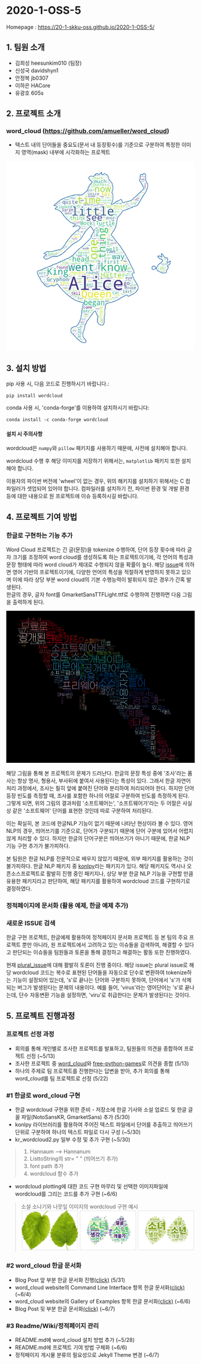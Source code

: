 # 2020-1-OSS-5
Homepage : https://20-1-skku-oss.github.io/2020-1-OSS-5/
## 1. 팀원 소개
- 김희성 heesunkim010 (팀장)
- 신성국 davidshyn1
- 안정복 jb0307
- 이하은 HACore
- 유광호 605s

## 2. 프로젝트 소개
### word_cloud (https://github.com/amueller/word_cloud)

- 텍스트 내의 단어들을 중요도(문서 내 등장횟수)를 기준으로 구분하여 특정한 이미지 영역(mask) 내부에 시각화하는 프로젝트

![example][example]

## 3. 설치 방법

pip 사용 시, 다음 코드로 진행하시기 바랍니다.:

    pip install wordcloud

conda 사용 시, 'conda-forge'를 이용하여 설치하시기 바랍니다:

    conda install -c conda-forge wordcloud

#### 설치 시 주의사항

wordcloud은 `numpy`와 `pillow` 패키지를 사용하기 때문에, 사전에 설치해야 합니다.

wordcloud 수행 후 해당 이미지를 저장하기 위해서는, `matplotlib` 패키지 또한 설치해야 합니다.

이용자의 파이썬 버전에 'wheel'이 없는 경우, 위의 해키지를 설치하기 위해서는 C 컴파일러가 셋업되어 있어야 합니다.
컴파일러를 설치하기 전, 파이썬 환경 및 개발 환경 등에 대한 내용으로 원 프로젝트에 이슈 등록하시길 바랍니다. 

## 4. 프로젝트 기여 방법
### 한글로 구현하는 기능 추가

Word Cloud 프로젝트는 긴 글(문장)을 tokenize 수행하여, 단어 등장 횟수에 따라 글자 크기를 조정하여 word cloud를 생성하도록 하는 프로젝트이기에,
각 언어의 특성과 문장 형태에 따라 word cloud가 제대로 수행되지 않을 확률이 높다.
해당 [issue][issue1]에 의하면 영어 기반의 프로젝트이기에,
다양한 언어의 특성을 적절하게 반영하지 못하고 있으며 이에 따라 상당 부분 word cloud의 기본 수행능력이 발휘되지 않은 경우가 간혹 발생된다.<br>
한글의 경우, 글자 font를 GmarketSansTTFLight.ttf로 수행하여 진행하면 다음 그림을 출력하게 된다.

![example2][example2] 


해당 그림을 통해 본 프로젝트의 문제가 드러난다.
한글의 문장 특성 중에 '조사'라는 품사는 항상 명사, 형용사, 부사뒤에 붙여서 사용된다는 특성이 있다.
그래서 한글 자연어처리 과정에서, 조사는 필히 앞에 붙여진 단어와 분리하여 처리되어야 한다.
하지만 단어 등장 빈도를 측정할 때, 조사를 포함한 하나의 어절로 구분하여 빈도를 측정하게 된다.
그렇게 되면, 위의 그림의 결과처럼 '소프트웨어는', '소프트웨어가'라는 두 어절은 사실상 같은 '소프트웨어' 단어를 표현한 것인데
따로 구분하여 처리된다.

이는 확실히, 본 코드에 한글NLP 기능이 없기 때문에 나타난 현상이라 볼 수 있다.
영어 NLP의 경우, 띄어쓰기를 기준으로, 단어가 구분되기 때문에 단어 구분에 있어서 어렵지 않게 처리할 수 있다.
하지만 한글의 단어구분은 띄어쓰기가 아니기 때문에, 한글 NLP 기능 구현 추가가 불가피하다.

본 팀원은 한글 NLP를 전문적으로 배우지 않았기 때문에, 외부 패키지를 활용하는 것이 불가피하다.
한글 NLP 패키지 중 [konlpy][konlpy]라는 패키지가 있다.
해당 패키지도 역시나 오픈소스프로젝트로 활발히 진행 중인 패키지나, 상당 부분 한글 NLP 기능을 구현할 만큼 유용한 패키지라고 판단하여,
해당 패키지를 활용하여 wordcloud 코드를 구현하기로 결정하였다.

### 정적페이지에 문서화 (활용 예제, 한글 예제 추가)



### 새로운 ISSUE 검색

한글 구현 프로젝트, 한글예제 활용하여 정적페이지 문서화 프로젝트 등 본 팀의 주요 프로젝트 뿐만 아니라, 원 프로젝트에서 고려하고 있는 이슈들을 검색하여, 해결할 수 있다고 판단되는 이슈들을 팀원들과 토론을 통해 결정하고 해결하는 활동 또한 진행하였다.

현재 [plural_issue][issue2]에 대해 활발히 토론이 진행 중이다.
해당 issue는 plural issue로 해당 wordcloud 코드는 복수로 표현된 단어들을 자동으로 단수로 변환하여 tokenize하는 기능이 설정되어 있는데,
's'로 끝나는 단어와 구분하지 못하여, 단어에서 's'가 삭제되는 버그가 발생된다는 문제의 내용이다.
예를 들어, 'virus'라는 영어단어는 's'로 끝나는데, 단수 자동변환 기능을 설정하면, 'viru'로 취급한다는 문제가 발생된다는 것이다.

## 5. 프로젝트 진행과정
### 프로젝트 선정 과정
  * 회의를 통해 개인별로 조사한 프로젝트를 발표하고, 팀원들의 의견을 종합하여 프로젝트 선정 (~5/13)
  * 조사한 프로젝트 중 [word_cloud][word_cloud]와 [free-python-games][free-python-games]로 의견을 종합 (5/13)
  * 하나의 주제로 팀 프로젝트를 진행한다는 답변을 받아, 추가 회의를 통해 word_cloud를 팀 프로젝트로 선정 (5/22)
### #1 한글로 word_cloud 구현
  * 한글 wordcloud 구현을 위한 준비 - 저장소에 한글 기사와 소설 업로드 및 한글 글꼴 파일(NotoSansKR, GmarketSans) 추가 (5/30)
  * konlpy 라이브러리를 활용하여 주어진 텍스트 파일에서 단어를 추출하고 띄어쓰기 단위로 구분하여 하나의 텍스트 파일로 다시 구성 (~5/30)
  * kr_wordcloud2.py 일부 수정 및 추가 구현 (~5/30)
> 1. Hannaum --> Hannanum<br>
> 2. ListtoString의 str= " " (띄어쓰기 추가)<br>
> 3. font path 추가<br>
> 4. wordcloud 함수 추가<br>
  * wordcloud plotting에 대한 코드 구현 마무리 및 선택한 이미지파일에 wordcloud를 그리는 코드를 추가 구현 (~6/6)<br>
> 소설 소나기와 나뭇잎 이미지의 wordcloud 구현 예시<br>
> ![leaves][leaves]
### #2 word_cloud 한글 문서화
* Blog Post 앞 부분 한글 문서화 진행[(click)][doc1] (5/31)<br>
* word_cloud website의 Command Line Interface 항목 한글 문서화[(click)][doc2] (~6/4)<br>
* word_cloud website의 Gallery of Examples 항목 한글 문서화[(click)][doc3] (~6/6)<br>
* Blog Post 뒷 부분 한글 문서화[(click)][doc4] (~6/7)
### #3 Readme/Wiki/정적페이지 관리
* README.md에 word_cloud 설치 방법 추가 (~5/28)<br>
* README.md에 프로젝트 기여 방법 구체화 (~6/6)<br>
* 정적페이지 게시물 분류의 필요성으로 Jekyll Theme 변경 (~6/7)

[example]: https://github.com/amueller/word_cloud/blob/master/examples/alice.png
[issue1]: https://github.com/amueller/word_cloud/issues/238
[example2]: https://github.com/davidshyn1/davidshyn1.github.io/blob/master/assets/img/word_cloud%ED%95%9C%EA%B8%80%EB%B2%84%EC%A0%84.png
[issue2]: https://github.com/20-1-SKKU-OSS/2020-1-OSS-5/issues/2
[konlpy]: https://github.com/konlpy/konlpy
[word_cloud]: https://github.com/amueller/word_cloud
[free-python-games]: https://github.com/grantjenks/free-python-games
[leaves]: https://github.com/20-1-skku-oss/2020-1-OSS-5/blob/master/word_cloud/kor_text/image/%EB%82%98%EB%AD%87%EC%9E%8E%EB%B9%84%EA%B5%90.jpg
[doc1]: https://20-1-skku-oss.github.io/2020-1-OSS-5/blog-post/
[doc2]: https://20-1-skku-oss.github.io/2020-1-OSS-5/installation-and-command-line-interface
[doc3]: https://20-1-skku-oss.github.io/2020-1-OSS-5/Gallery-of-Examples/
[doc4]: https://20-1-skku-oss.github.io/2020-1-OSS-5/blog-post-2/
